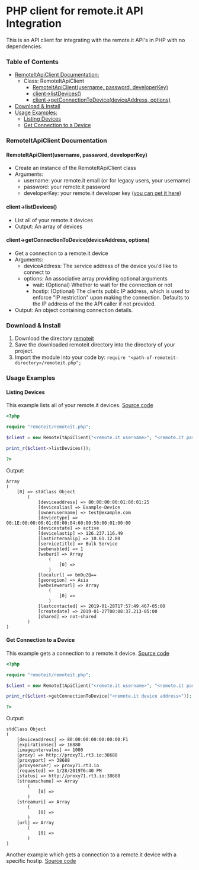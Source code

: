 # PHP client for remote.it API Integration

This is an API client for integrating with the remote.it API's in PHP with no dependencies.

### Table of Contents
- [RemoteItApiClient Documentation:](#remoteitapiclient-documentation)
	- Class: RemoteItApiClient
        - [RemoteItApiClient(username, password, developerKey)](#remoteitapiclientusername-password-developerkey)
		- [client->listDevices()](#client-listdevices)
		- [client->getConnectionToDevice(deviceAddress, options)](#client-getconnectiontodevicedeviceaddress-options)
- [Download & Install](#download--install)
- [Usage Examples:](#usage-examples)
	- [Listing Devices](#listing-devices)
	- [Get Connection to a Device](#get-connection-to-a-device)

### RemoteItApiClient Documentation

#### RemoteItApiClient(username, password, developerKey)
- Create an instance of the RemoteItApiClient class
- Arguments:
	- username: your remote.it email (or for legacy users, your username)
	- password: your remote.it password
    - developerKey: your remote.it developer key ([you can get it here](https://app.remote.it/account.html "you can get it here"))

#### client->listDevices()
- List all of your remote.it devices
- Output: An array of devices

#### client->getConnectionToDevice(deviceAddress, options)
- Get a connection to a remote.it device
- Arguments:
	- deviceAddress: The service address of the device you'd like to connect to
	- options: An associative array providing optional arguments
		- wait: (Optional) Whether to wait for the connection or not
		- hostip: (Optional) The clients public IP address, which is used to enforce "IP restriction" upon making the connection. Defaults to the IP address of the the API caller if not provided.
- Output: An object containing connection details.

### Download & Install
1. Download the directory [remoteit](remoteit)
2. Save the downloaded remoteit directory into the directory of your project.
3. Import the module into your code by: `require "<path-of-remoteit-directory>/remoteit.php";`

### Usage Examples

#### Listing Devices
This example lists all of your remote.it devices. [Source code](examples/list-devices.php)
```php
<?php

require "remoteit/remoteit.php";

$client = new RemoteItApiClient("<remote.it username>", "<remote.it password>", "<remote.it developer key>");

print_r($client->listDevices());

?>
```
Output:
```
Array
(
    [0] => stdClass Object
        (
            [deviceaddress] => 80:00:00:00:01:00:01:25
            [devicealias] => Example-Device
            [ownerusername] => test@example.com
            [devicetype] => 00:1E:00:00:00:01:00:00:04:60:00:50:00:01:00:00
            [devicestate] => active
            [devicelastip] => 126.237.116.49
            [lastinternalip] => 10.61.12.80
            [servicetitle] => Bulk Service
            [webenabled] => 1
            [weburi] => Array
                (
                    [0] => 
                )
            [localurl] => bm9uZQ==
            [georegion] => Asia
            [webviewerurl] => Array
                (
                    [0] => 
                )
            [lastcontacted] => 2019-01-28T17:57:49.467-05:00
            [createdate] => 2019-01-27T00:08:37.213-05:00
            [shared] => not-shared
        )
)
```

#### Get Connection to a Device
This example gets a connection to a remote.it device. [Source code](examples/get-connection-to-device.php)
```php
<?php

require "remoteit/remoteit.php";

$client = new RemoteItApiClient("<remote.it username>", "<remote.it password>", "<remote.it developer key>");

print_r($client->getConnectionToDevice("<remote.it device address>"));

?>
```
Output:
```
stdClass Object
(
    [deviceaddress] => 80:00:00:00:00:00:00:F1
    [expirationsec] => 16880
    [imageintervalms] => 1000
    [proxy] => http://proxy71.rt3.io:38688
    [proxyport] => 38688
    [proxyserver] => proxy71.rt3.io
    [requested] => 1/28/2019T6:40 PM
    [status] => http://proxy71.rt3.io:38688
    [streamscheme] => Array
        (
            [0] => 
        )
    [streamuri] => Array
        (
            [0] => 
        )
    [url] => Array
        (
            [0] => 
        )
)
```
Another example which gets a connection to a remote.it device with a specific hostip. [Source code](examples/get-connection-to-device-for-hostip.php)